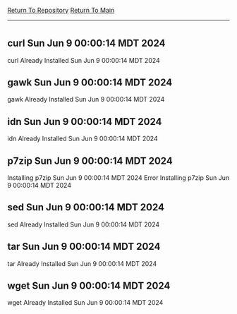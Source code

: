 [Return To Repository](https://github.com/DigitalWarrior/piholeparser/)
[Return To Main](https://github.com/DigitalWarrior/piholeparser/blob/master/RecentRunLogs/Mainlog.md)
____________________________________
# 
## curl Sun Jun  9 00:00:14 MDT 2024
curl Already Installed Sun Jun  9 00:00:14 MDT 2024
## gawk Sun Jun  9 00:00:14 MDT 2024
gawk Already Installed Sun Jun  9 00:00:14 MDT 2024
## idn Sun Jun  9 00:00:14 MDT 2024
idn Already Installed Sun Jun  9 00:00:14 MDT 2024
## p7zip Sun Jun  9 00:00:14 MDT 2024
Installing p7zip Sun Jun  9 00:00:14 MDT 2024
Error Installing p7zip Sun Jun  9 00:00:14 MDT 2024
## sed Sun Jun  9 00:00:14 MDT 2024
sed Already Installed Sun Jun  9 00:00:14 MDT 2024
## tar Sun Jun  9 00:00:14 MDT 2024
tar Already Installed Sun Jun  9 00:00:14 MDT 2024
## wget Sun Jun  9 00:00:14 MDT 2024
wget Already Installed Sun Jun  9 00:00:14 MDT 2024
